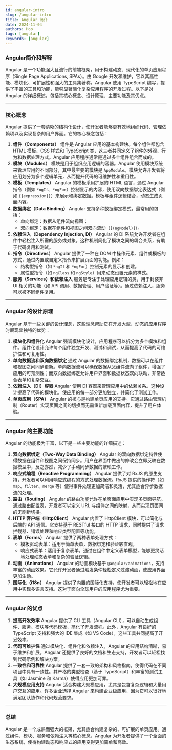 ```yaml
---
id: angular-intro
slug: /angular-intro
title: Angular 简介
date: 2024-11-04
authors: Hoo
tags: [angular]
keywords: [angular]
---
```


### Angular简介和解释

Angular 是一个功能强大且流行的前端框架，用于构建动态、现代化的单页应用程序（Single Page Applications, SPAs）。由 Google 开发和维护，它以其高性能、模块化、可扩展性和强大的工具集著称。Angular 使用 TypeScript 编写，提供了丰富的工具和功能，能够显著简化复杂应用程序的开发过程。以下是对 Angular 的详细概述，包括其核心概念、设计原理、主要功能及其优点。

------

### 核心概念

Angular 提供了一套清晰的结构化设计，使开发者能够更有效地组织代码、管理依赖项以及实现复杂的用户界面。它的核心概念包括：

1. **组件（Components）**
   组件是 Angular 应用的基本构建块。每个组件都包含 HTML 模板、CSS 样式和 TypeScript 类，这三者共同定义了组件的外观、行为和数据处理方式。Angular 应用程序通常是通过多个组件组合而成的。
2. **模块（Modules）**
   模块是用于组织应用逻辑的容器。Angular 使用模块系统来管理应用的不同部分，其中最主要的模块是 `AppModule`。模块允许开发者将应用划分为多个逻辑单元，从而提升代码的可维护性和重用性。
3. **模板（Templates）**
   Angular 的模板采用扩展的 HTML 语言，通过 Angular 指令（例如 `*ngIf`、`*ngFor`）控制显示的内容，使用双向数据绑定表达式（例如 `{{expression}}`）来展示和绑定数据。模板与组件逻辑结合，动态生成页面内容。
4. **数据绑定（Data Binding）**
   Angular 支持多种数据绑定模式，最常用的包括：
   - 单向绑定：数据从组件流向视图；
   - 双向绑定：数据在组件和视图之间双向流动（`[(ngModel)]`）。
5. **依赖注入（Dependency Injection, DI）**
   Angular 的 DI 系统允许开发者在组件中轻松注入所需的服务或对象。这种机制简化了模块之间的耦合关系，有助于代码复用和测试。
6. **指令（Directives）**
   Angular 提供了一种在 DOM 中操作元素、组件或模板的方式，通过内置或自定义指令来扩展页面的功能。例如：
   - 结构型指令（如 `*ngIf` 和 `*ngFor`）控制元素的显示和创建。
   - 属性型指令（如 `ngClass` 和 `ngStyle`）用来动态设置元素的样式。
7. **服务（Services）和依赖注入**
   服务是专注于处理应用逻辑的类，用于封装非 UI 相关的功能（如 API 调用、数据管理、用户验证等）。通过依赖注入，服务可以被不同组件复用。

------

### Angular 的设计原理

Angular 基于一些关键的设计理念，这些理念帮助它在开发大型、动态的应用程序时展现出独特的优势：

1. **模块化和组件化**
   Angular 强调模块化设计，应用程序可以拆分为多个模块和组件。组件化设计允许每个组件独立开发、测试和调试，从而提高了代码的可维护性和可复用性。
2. **单向数据流和双向数据绑定**
   通过 Angular 的数据绑定机制，数据可以在组件和视图之间同步更新。单向数据流可以确保数据从父组件流向子组件，增强了应用的可预测性；而双向数据绑定允许用户界面和数据状态双向联动，非常适合表单和复杂交互。
3. **依赖注入（DI）容器**
   Angular 使用 DI 容器来管理应用中的依赖关系。这种设计提高了代码的模块化，使应用的每一部分更加独立，并简化了测试工作。
4. **单页应用（SPA）**
   Angular 的核心是构建单页应用的支持。它通过路由管理机制（Router）实现页面之间的切换而无需重新加载页面内容，提升了用户体验。

------

### Angular 的主要功能

Angular 的功能极为丰富，以下是一些主要功能的详细描述：

1. **双向数据绑定（Two-Way Data Binding）**
   Angular 的双向数据绑定特性使得数据在组件和视图之间保持同步。用户在界面中做出的修改会立即反映在数据模型中，反之亦然，减少了手动同步数据的繁琐工作。
2. **响应式编程（Reactive Programming）**
   Angular 提供了对 RxJS 的原生支持，开发者可以利用响应式编程的方式处理数据流。RxJS 提供的操作符（如 `map`、`filter`、`merge` 等）使得事件处理更加简洁和灵活，尤其适合异步数据流的处理。
3. **路由（Routing）**
   Angular 的路由功能允许在单页面应用中实现多页面导航。通过路由配置表，开发者可以定义 URL 与组件之间的映射，从而实现页面间的无刷新切换。
4. **HTTP 客户端（HttpClient）**
   Angular 内置了 HttpClient 模块，可以简化与后端的 API 通信。它支持基于 RESTful 接口的 HTTP 请求，同时提供了请求拦截器、错误处理和响应类型配置等功能。
5. **表单（Forms）**
   Angular 提供了两种表单处理方式：
   - 模板驱动表单：适用于简单表单，数据绑定和验证较直观。
   - 响应式表单：适用于复杂表单，通过在组件中定义表单模型，能够更灵活地处理动态表单和复杂的验证逻辑。
6. **动画（Animations）**
   Angular 的动画模块基于 `@angular/animations`，支持丰富的动画效果。它允许开发者通过触发条件轻松定义过渡动画，使应用界面更加生动。
7. **国际化（i18n）**
   Angular 提供了内置的国际化支持，使开发者可以轻松地在应用中实现多语言支持。这对于面向全球用户的应用程序尤为重要。

------

### Angular 的优点

1. **提高开发效率**
   Angular 提供了 CLI 工具（Angular CLI），可以自动生成组件、服务、模块等代码模板，简化了开发流程。此外，Angular 有良好的 TypeScript 支持和强大的 IDE 集成（如 VS Code），这些工具共同提高了开发效率。
2. **代码可维护性**
   通过模块化、组件化和依赖注入，Angular 的应用结构清晰，易于维护和扩展。Angular 还提供了良好的文档和生态支持，开发者可以轻松找到代码示例和解决方案。
3. **一致性和可靠性**
   Angular 提供了一套一致的架构和风格指南，使得代码在不同项目中具有一致性。其严格的类型检查（基于 TypeScript）和丰富的测试工具（如 Jasmine 和 Karma）使得应用更加可靠。
4. **大规模应用支持**
   Angular 适合构建大规模应用，尤其是包含复杂逻辑和大量用户交互的应用。许多企业选择 Angular 来构建企业级应用，因为它可以很好地满足团队协作和代码规范要求。

------

### 总结

Angular 是一个成熟而强大的框架，尤其适合构建复杂的、可扩展的单页应用。通过组件、模块、服务和依赖注入等核心概念，Angular 为开发者提供了一个全面的生态系统，使得构建动态和响应式的应用变得更加简单和高效。